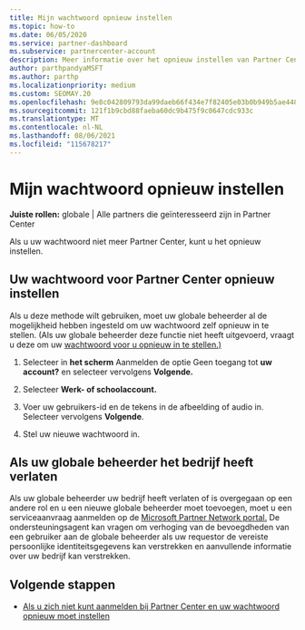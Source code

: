 ```yaml
---
title: Mijn wachtwoord opnieuw instellen
ms.topic: how-to
ms.date: 06/05/2020
ms.service: partner-dashboard
ms.subservice: partnercenter-account
description: Meer informatie over het opnieuw instellen van Partner Center wachtwoord of hulp krijgen van de globale beheerder van uw bedrijf. Meer informatie over het toevoegen van een nieuwe Partner Center globale beheerder.
author: parthpandyaMSFT
ms.author: parthp
ms.localizationpriority: medium
ms.custom: SEOMAY.20
ms.openlocfilehash: 9e8c042809793da99daeb66f434e7f82405e03b0b949b5ae4481b5c4258dfb68
ms.sourcegitcommit: 121f1b9cbd88faeba60dc9b475f9c0647cdc933c
ms.translationtype: MT
ms.contentlocale: nl-NL
ms.lasthandoff: 08/06/2021
ms.locfileid: "115678217"
---
```

# <a name="reset-my-password"></a>Mijn wachtwoord opnieuw instellen
 
**Juiste rollen:** globale | Alle partners die geïnteresseerd zijn in Partner Center


Als u uw wachtwoord niet meer Partner Center, kunt u het opnieuw instellen.

## <a name="to-reset-your-partner-center-password"></a>Uw wachtwoord voor Partner Center opnieuw instellen

Als u deze methode wilt gebruiken, moet uw globale beheerder al de mogelijkheid hebben ingesteld om uw wachtwoord zelf opnieuw in te stellen. (Als uw globale beheerder deze functie niet heeft uitgevoerd, vraagt u deze om uw [wachtwoord voor u opnieuw in te stellen.)](reset-a-user-password.md)

1. Selecteer in **het scherm** Aanmelden de optie Geen toegang tot **uw account?** en selecteer vervolgens **Volgende.**

2. Selecteer **Werk- of schoolaccount.**

3. Voer uw gebruikers-id en de tekens in de afbeelding of audio in. Selecteer vervolgens **Volgende**.

4. Stel uw nieuwe wachtwoord in.

## <a name="if-your-global-admin-has-left-the-company"></a>Als uw globale beheerder het bedrijf heeft verlaten

Als uw globale beheerder uw bedrijf heeft verlaten of is overgegaan op een andere rol en u een nieuwe globale beheerder moet toevoegen, moet u een serviceaanvraag aanmelden op de [Microsoft Partner Network portal.](https://partner.microsoft.com/commercial#/) De ondersteuningsagent kan vragen om verhoging van de bevoegdheden van een gebruiker aan de globale beheerder als uw requestor de vereiste persoonlijke identiteitsgegevens kan verstrekken en aanvullende informatie over uw bedrijf kan verstrekken. 

## <a name="next-steps"></a>Volgende stappen

- [Als u zich niet kunt aanmelden bij Partner Center en uw wachtwoord opnieuw moet instellen](unable-to-sign-in.md)